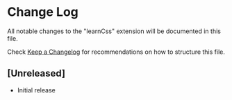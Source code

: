 # Change Log

All notable changes to the "learnCss" extension will be documented in this file.

Check [Keep a Changelog](http://keepachangelog.com/) for recommendations on how to structure this file.

## [Unreleased]

- Initial release